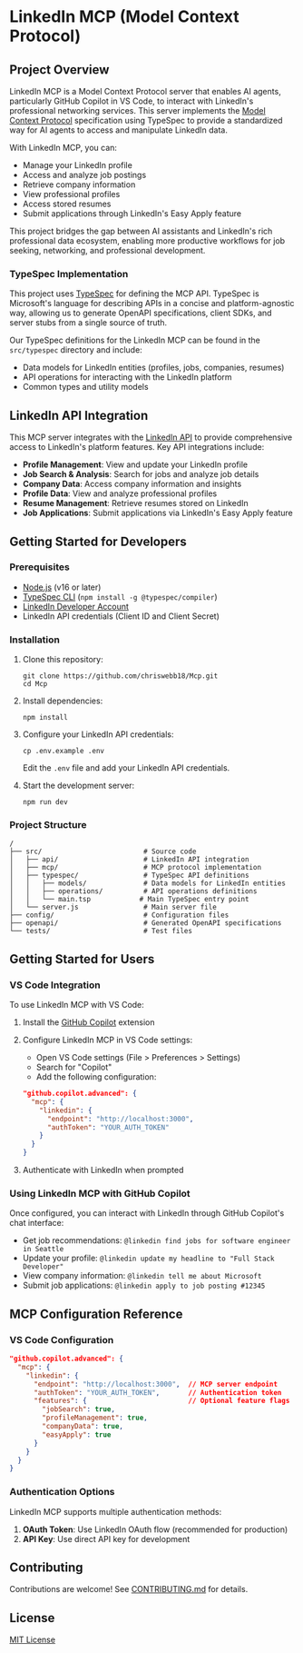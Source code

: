 # LinkedIn MCP (Model Context Protocol)

## Project Overview

LinkedIn MCP is a Model Context Protocol server that enables AI agents, particularly GitHub Copilot in VS Code, to interact with LinkedIn's professional networking services. This server implements the [Model Context Protocol](https://modelcontextprotocol.io/introduction) specification using TypeSpec to provide a standardized way for AI agents to access and manipulate LinkedIn data.

With LinkedIn MCP, you can:
- Manage your LinkedIn profile
- Access and analyze job postings
- Retrieve company information
- View professional profiles
- Access stored resumes
- Submit applications through LinkedIn's Easy Apply feature

This project bridges the gap between AI assistants and LinkedIn's rich professional data ecosystem, enabling more productive workflows for job seeking, networking, and professional development.

### TypeSpec Implementation

This project uses [TypeSpec](https://microsoft.github.io/typespec/) for defining the MCP API. TypeSpec is Microsoft's language for describing APIs in a concise and platform-agnostic way, allowing us to generate OpenAPI specifications, client SDKs, and server stubs from a single source of truth.

Our TypeSpec definitions for the LinkedIn MCP can be found in the `src/typespec` directory and include:

- Data models for LinkedIn entities (profiles, jobs, companies, resumes)
- API operations for interacting with the LinkedIn platform
- Common types and utility models

## LinkedIn API Integration

This MCP server integrates with the [LinkedIn API](https://learn.microsoft.com/en-us/linkedin/) to provide comprehensive access to LinkedIn's platform features. Key API integrations include:

- **Profile Management**: View and update your LinkedIn profile
- **Job Search & Analysis**: Search for jobs and analyze job details
- **Company Data**: Access company information and insights
- **Profile Data**: View and analyze professional profiles
- **Resume Management**: Retrieve resumes stored on LinkedIn
- **Job Applications**: Submit applications via LinkedIn's Easy Apply feature

## Getting Started for Developers

### Prerequisites

- [Node.js](https://nodejs.org/) (v16 or later)
- [TypeSpec CLI](https://microsoft.github.io/typespec/introduction/installation) (`npm install -g @typespec/compiler`)
- [LinkedIn Developer Account](https://developer.linkedin.com/)
- LinkedIn API credentials (Client ID and Client Secret)

### Installation

1. Clone this repository:
   ```
   git clone https://github.com/chriswebb18/Mcp.git
   cd Mcp
   ```

2. Install dependencies:
   ```
   npm install
   ```

3. Configure your LinkedIn API credentials:
   ```
   cp .env.example .env
   ```
   Edit the `.env` file and add your LinkedIn API credentials.

4. Start the development server:
   ```
   npm run dev
   ```

### Project Structure

```
/
├── src/                         # Source code
│   ├── api/                     # LinkedIn API integration
│   ├── mcp/                     # MCP protocol implementation
│   ├── typespec/                # TypeSpec API definitions
│   │   ├── models/              # Data models for LinkedIn entities
│   │   ├── operations/          # API operations definitions
│   │   └── main.tsp            # Main TypeSpec entry point
│   └── server.js                # Main server file
├── config/                      # Configuration files
├── openapi/                     # Generated OpenAPI specifications
└── tests/                       # Test files
```

## Getting Started for Users

### VS Code Integration

To use LinkedIn MCP with VS Code:

1. Install the [GitHub Copilot](https://marketplace.visualstudio.com/items?itemName=GitHub.copilot) extension

2. Configure LinkedIn MCP in VS Code settings:
   - Open VS Code settings (File > Preferences > Settings)
   - Search for "Copilot"
   - Add the following configuration:

   ```json
   "github.copilot.advanced": {
     "mcp": {
       "linkedin": {
         "endpoint": "http://localhost:3000",
         "authToken": "YOUR_AUTH_TOKEN"
       }
     }
   }
   ```

3. Authenticate with LinkedIn when prompted

### Using LinkedIn MCP with GitHub Copilot

Once configured, you can interact with LinkedIn through GitHub Copilot's chat interface:

- Get job recommendations: `@linkedin find jobs for software engineer in Seattle`
- Update your profile: `@linkedin update my headline to "Full Stack Developer"`
- View company information: `@linkedin tell me about Microsoft`
- Submit job applications: `@linkedin apply to job posting #12345`

## MCP Configuration Reference

### VS Code Configuration

```json
"github.copilot.advanced": {
  "mcp": {
    "linkedin": {
      "endpoint": "http://localhost:3000",  // MCP server endpoint
      "authToken": "YOUR_AUTH_TOKEN",       // Authentication token
      "features": {                         // Optional feature flags
        "jobSearch": true,
        "profileManagement": true,
        "companyData": true,
        "easyApply": true
      }
    }
  }
}
```

### Authentication Options

LinkedIn MCP supports multiple authentication methods:

1. **OAuth Token**: Use LinkedIn OAuth flow (recommended for production)
2. **API Key**: Use direct API key for development

## Contributing

Contributions are welcome! See [CONTRIBUTING.md](CONTRIBUTING.md) for details.

## License

[MIT License](LICENSE)